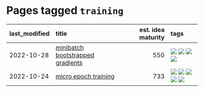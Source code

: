 # Pages tagged `training`

|last_modified|title|est. idea maturity|tags
|:---|:---|---:|:---|
|2022-10-28|[minibatch bootstrapped gradients](../minibatch-bootstrapped-gradients.md)|550|[![](https://img.shields.io/badge/tag-experimental-869bd0)](../tags/experimental.md) [![](https://img.shields.io/badge/tag-optimization-92ab1c)](../tags/optimization.md) [![](https://img.shields.io/badge/tag-training-12f6d5)](../tags/training.md) [![](https://img.shields.io/badge/tag-wip-53417a)](../tags/wip.md)|
|2022-10-24|[micro epoch training](../micro-epoch.md)|733|[![](https://img.shields.io/badge/tag-augmentation-99b5f2)](../tags/augmentation.md) [![](https://img.shields.io/badge/tag-dataset-4db4d2)](../tags/dataset.md) [![](https://img.shields.io/badge/tag-heuristics-d46ff4)](../tags/heuristics.md) [![](https://img.shields.io/badge/tag-tooling-35b163)](../tags/tooling.md) [![](https://img.shields.io/badge/tag-training-12f6d5)](../tags/training.md)|